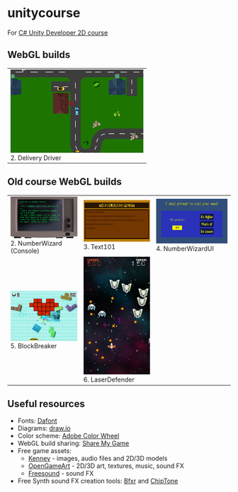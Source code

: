# unitycourse
For [C# Unity Developer 2D course](https://www.udemy.com/unitycourse/)

## WebGL builds
<table>
  <tr>
    <td><a href="https://runninglvlan.github.io/unitycourse/02-DeliveryDriver/"><img src="/docs/02-DeliveryDriver/thumbnail.png" /></a><br>2. Delivery Driver</td>
  </tr>
</table>

## Old course WebGL builds
<table>
  <tr>
    <td><a href="https://runninglvlan.github.io/unitycourse/old-02-NumberWizard/"><img src="/docs/old-02-NumberWizard/thumbnail.png" /></a><br>2. NumberWizard (Console)</td>
    <td><a href="https://runninglvlan.github.io/unitycourse/old-03-Text101/"><img src="/docs/old-03-Text101/thumbnail.png" /></a><br>3. Text101</td>
    <td><a href="https://runninglvlan.github.io/unitycourse/old-04-NumberWizardUI/"><img src="/docs/old-04-NumberWizardUI/thumbnail.png" /></a><br>4. NumberWizardUI</td>
  </tr>
  <tr>
    <td><a href="https://runninglvlan.github.io/unitycourse/old-05-BlockBreaker/"><img src="/docs/old-05-BlockBreaker/thumbnail.png" /></a><br>5. BlockBreaker</td>
    <td><a href="https://runninglvlan.github.io/unitycourse/old-06-LaserDefender/"><img src="/docs/old-06-LaserDefender/thumbnail.png" /></a><br>6. LaserDefender</td>
    <td></td>
  </tr>
</table>

## Useful resources
- Fonts: [Dafont](https://www.dafont.com/)
- Diagrams: [draw.io](https://www.draw.io/)
- Color scheme: [Adobe Color Wheel](https://color.adobe.com/create/color-wheel/)
- WebGL build sharing: [Share My Game](http://www.sharemygame.com/)
- Free game assets:
  - [Kenney](https://kenney.nl/assets) - images, audio files and 2D/3D models
  - [OpenGameArt](https://opengameart.org/) - 2D/3D art, textures, music, sound FX
  - [Freesound](https://freesound.org/) - sound FX
- Free Synth sound FX creation tools: [Bfxr](https://www.bfxr.net/) and [ChipTone](https://sfbgames.itch.io/chiptone)
